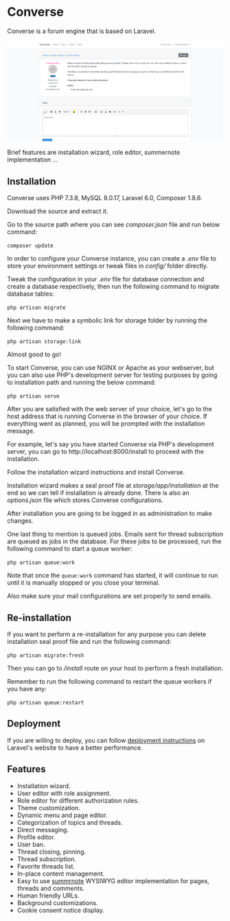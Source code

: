 # Converse

Converse is a forum engine that is based on Laravel.

![Converse](screenshot.png)

Brief features are installation wizard, role editor, summernote implementation ...

## Installation

Converse uses PHP 7.3.8, MySQL 8.0.17, Laravel 6.0, Composer 1.8.6.

Download the source and extract it.

Go to the source path where you can see *composer.json* file and run below command:

`composer update`

In order to configure your Converse instance, you can create a *.env* file to store your environment settings or tweak files in *config/* folder directly.

Tweak the configuration in your *.env* file for database connection and create a database respectively, then run the following command to migrate database tables:

`php artisan migrate`

Next we have to make a symbolic link for storage folder by running the following command:

`php artisan storage:link`

Almost good to go! 

To start Converse, you can use NGINX or Apache as your webserver, but you can also use PHP's development server for testing purposes by going to installation path and running the below command:

`php artisan serve`

After you are satisfied with the web server of your choice, let's go to the host address that is running Converse in the browser of your choice. If everything went as planned, you will be prompted with the installation message.

For example, let's say you have started Converse via PHP's development server, you can go to http://localhost:8000/install to proceed with the installation.

Follow the installation wizard instructions and install Converse.

Installation wizard makes a seal proof file at *storage/app/installation* at the end so we can tell if installation is already done. There is also an *options.json* file which stores Converse configurations.

After installation you are going to be logged in as administration to make changes.

One last thing to mention is queued jobs. Emails sent for thread subscription are queued as jobs in the database. For these jobs to be processed, run the following command to start a queue worker:

`php artisan queue:work`

Note that once the `queue:work` command has started, it will continue to run until it is manually stopped or you close your terminal.

Also make sure your mail configurations are set properly to send emails.

## Re-installation

If you want to perform a re-installation for any purpose you can delete installation seal proof file and run the following command:

`php artisan migrate:fresh`

Then you can go to */install* route on your host to perform a fresh installation.

Remember to run the following command to restart the queue workers if you have any:

`php artisan queue:restart`

## Deployment

If you are willing to deploy, you can follow [deployment instructions](https://laravel.com/docs/6.0/deployment) on Laravel's website to have a better performance.

## Features

- Installation wizard.
- User editor with role assignment.
- Role editor for different authorization rules.
- Theme customization.
- Dynamic menu and page editor.
- Categorization of topics and threads.
- Direct messaging.
- Profile editor.
- User ban.
- Thread closing, pinning.
- Thread subscription.
- Favorite threads list.
- In-place content management.
- Easy to use [summrnote](https://summernote.org/) WYSIWYG editor implementation for pages, threads and comments.
- Human friendly URLs.
- Background customizations.
- Cookie consent notice display.
